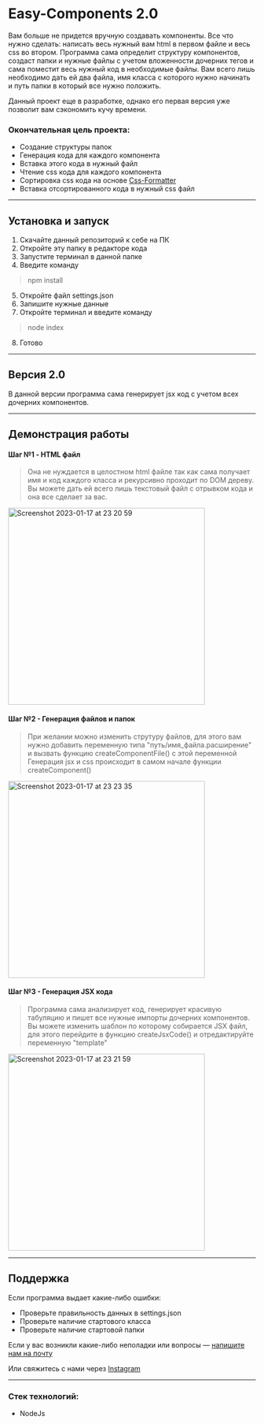 # Easy-Components 2.0
Вам больше не придется вручную создавать компоненты. Все что нужно сделать: написать весь нужный вам html в первом файле и весь css во втором.
Программа сама определит структуру компонентов, создаст папки и нужные файлы с учетом вложенности дочерних тегов и сама поместит весь нужный код в необходимые файлы. 
Вам всего лишь необходимо дать ей два файла, имя класса с которого нужно начинать и путь папки в который все нужно положить.

Данный проект еще в разработке, однако его первая версия уже позволит вам сэкономить кучу времени.

### Окончательная цель проекта: 
 * Создание структуры папок
 * Генерация кода для каждого компонента
 * Вставка этого кода в нужный файл
 * Чтение css кода для каждого компонента
 * Сортировка css кода на основе [Css-Formatter](https://github.com/ImagineUnlimitedGroup/Css-Formatter)
 * Вставка отсортированного кода в нужный css файл


-----
## Установка и запуск
1. Скачайте данный репозиторий к себе на ПК
2. Откройте эту папку в редакторе кода
3. Запустите терминал в данной папке
4. Введите команду
> npm install
5. Откройте файл settings.json
6. Запишите нужные данные
7. Откройте терминал и введите команду
> node index
8. Готово

-----
## Версия 2.0
В данной версии программа сама генерирует jsx код с учетом всех дочерних компонентов.

----
## Демонстрация работы

#### Шаг №1 - HTML файл
> Она не нуждается в целостном html файле так как сама получает имя и код каждого класса и рекурсивно проходит по DOM дереву. Вы можете дать ей всего лишь текстовый файл с отрывком кода и она все сделает за вас.

<img width="400" alt="Screenshot 2023-01-17 at 23 20 59" src="https://user-images.githubusercontent.com/122586769/213099186-df4ea3d7-abc9-489f-941a-d0f7838a90fe.png">

#### Шаг №2 - Генерация файлов и папок
> При желании можно изменить струтуру файлов, для этого вам нужно добавить переменную типа "путь/имя_файла.расширение" и вызвать функцию createComponentFile() с этой переменной
> Генерация jsx и css происходит в самом начале функции createComponent()

<img width="400" alt="Screenshot 2023-01-17 at 23 23 35" src="https://user-images.githubusercontent.com/122586769/213099577-59bcccaa-08b8-43fc-a74b-2f95738a2af2.png">

#### Шаг №3 - Генерация JSX кода
> Программа сама анализирует код, генерирует красивую табуляцию и пишет все нужные импорты дочерних компонентов. Вы можете изменить шаблон по которому собирается JSX файл, для этого перейдите в функцию createJsxCode() и отредактируйте переменную "template"

<img width="400" alt="Screenshot 2023-01-17 at 23 21 59" src="https://user-images.githubusercontent.com/122586769/213099339-f7cb9ba0-c916-4f2c-9216-d749f4b8b564.png">

-----

## Поддержка
Если программа выдает какие-либо ошибки:
- Проверьте правильность данных в settings.json
- Проверьте наличие стартового класса
- Проверьте наличие стартовой папки

Если у вас возникли какие-либо неполадки или вопросы — [напишите нам на почту](imagineunlimitedgroup@gmail.com)

Или свяжитесь с нами через [Instagram](https://www.instagram.com/_imagineunlimited_/)

-----
### Стек технологий:
- NodeJs
